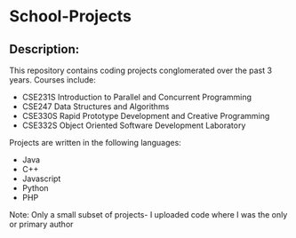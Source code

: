# School-Projects

## Description:

This repository contains coding projects conglomerated over the past 3 years. Courses include:

  * CSE231S Introduction to Parallel and Concurrent Programming
  * CSE247 Data Structures and Algorithms
  * CSE330S Rapid Prototype Development and Creative Programming
  * CSE332S Object Oriented Software Development Laboratory

Projects are written in the following languages:
  * Java
  * C++
  * Javascript
  * Python
  * PHP
  
Note: Only a small subset of projects- I uploaded code where I was the only or primary author
  
 
